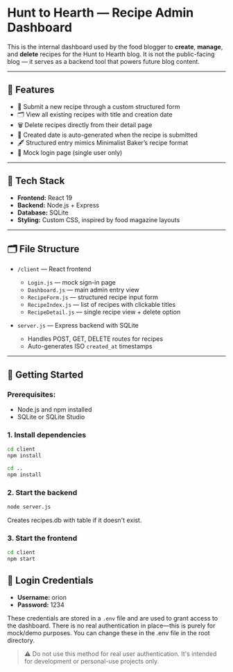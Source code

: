 # Hunt to Hearth — Recipe Admin Dashboard

This is the internal dashboard used by the food blogger to **create**, **manage**, and **delete** recipes for the Hunt to Hearth blog. It is not the public-facing blog — it serves as a backend tool that powers future blog content.

---

## 📸 Features

- 🧾 Submit a new recipe through a custom structured form
- 🗂 View all existing recipes with title and creation date
- 🗑 Delete recipes directly from their detail page
- 📅 Created date is auto-generated when the recipe is submitted
- 🖋 Structured entry mimics Minimalist Baker’s recipe format
- 🔐 Mock login page (single user only)

---

## 🧱 Tech Stack

- **Frontend:** React 19
- **Backend:** Node.js + Express
- **Database:** SQLite
- **Styling:** Custom CSS, inspired by food magazine layouts

---

## 🗂 File Structure

- `/client` — React frontend
  - `Login.js` — mock sign-in page
  - `Dashboard.js` — main admin entry view
  - `RecipeForm.js` — structured recipe input form
  - `RecipeIndex.js` — list of recipes with clickable titles
  - `RecipeDetail.js` — single recipe view + delete option

- `server.js` — Express backend with SQLite
  - Handles POST, GET, DELETE routes for recipes
  - Auto-generates ISO `created_at` timestamps

---

## 🚀 Getting Started

### Prerequisites:
- Node.js and npm installed
- SQLite or SQLite Studio

### 1. Install dependencies

```bash
cd client
npm install

cd ..
npm install
```

### 2. Start the backend

```bash
node server.js
```
Creates recipes.db with table if it doesn't exist.

### 3. Start the frontend

```bash
cd client
npm start
```
## 🔐 Login Credentials

- **Username:** orion 
- **Password:** 1234

These credentials are stored in a `.env` file and are used to grant access to the dashboard. There is no real authentication in place—this is purely for mock/demo purposes.
You can change these in the .env file in the root directory.

> ⚠️ Do not use this method for real user authentication. It's intended for development or personal-use projects only.
